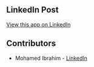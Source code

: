 ## LinkedIn Post

[View this app on LinkedIn](https://www.linkedin.com/posts/mohamed-ibrahim-975a58220_gps-tracking-technology-activity-7175185362284068864-X3CI?utm_source=share&utm_medium=member_desktop)

## Contributors

- Mohamed Ibrahim - [LinkedIn](https://www.linkedin.com/in/mohamedibrahim94/)
